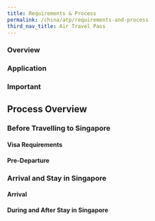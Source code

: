 ```yaml
---
title: Requirements & Process
permalink: /china/atp/requirements-and-process
third_nav_title: Air Travel Pass
---
```


### **Overview**

### **Application**

### **Important**

## **Process Overview**

### **Before Travelling to Singapore**

#### Visa Requirements

#### Pre-Departure

### **Arrival and Stay in Singapore**

#### Arrival

#### During and After Stay in Singapore
